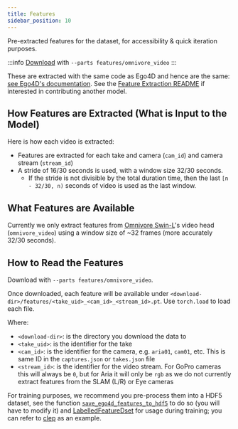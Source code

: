 ```yaml
---
title: Features
sidebar_position: 10
---
```


Pre-extracted features for the dataset, for accessibility & quick iteration purposes.

:::info
[Download](/download/) with `--parts features/omnivore_video`
:::

These are extracted with the same code as Ego4D and hence are the same: [see
Ego4D's documentation](https://ego4d-data.org/docs/data/features/#description).
See the [Feature Extraction
README](https://github.com/facebookresearch/Ego4d/tree/main/ego4d/features#adding-a-model)
if interested in contributing another model.

## How Features are Extracted (What is Input to the Model)

Here is how each video is extracted:
- Features are extracted for each take and camera (`cam_id`) and camera stream
  (`stream_id`)
- A stride of 16/30 seconds is used, with a window size 32/30 seconds. 
    - If the stride is not divisible by the total duration time, then
      the last `[n - 32/30, n)` seconds of video is used as the last window.


## What Features are Available

Currently we only extract features from [Omnivore
Swin-L](https://github.com/facebookresearch/omnivore/tree/main/omnivore#model-zoo)'s
video head (`omnivore_video`) using a window size of ~32 frames (more accurately
32/30 seconds). 

## How to Read the Features

Download with `--parts features/omnivore_video`.

Once downloaded, each feature will be available under
`<download-dir>/features/<take_uid>_<cam_id>_<stream_id>.pt`. Use `torch.load` to load each file. 

Where:
- `<download-dir>`: is the directory you download the data to
- `<take_uid>`: is the identifier for the take
- `<cam_id>`: is the identifier for the camera, e.g. `aria01`, `cam01`, etc. This is
  same ID in the `captures.json` or `takes.json` file
- `<stream_id>`: is the identifier for the video stream. For GoPro cameras this
  will always be `0`, but for Aria it will only be `rgb` as we do not currently
  extract features from the SLAM (L/R) or Eye cameras

For training purposes, we recommend you pre-process them into a HDF5 dataset, see the function [`save_ego4d_features_to_hdf5`](https://github.com/facebookresearch/Ego4d/blob/main/ego4d/research/dataset.py#L47)
to do so (you will have to modify it) and
[LabelledFeatureDset](https://github.com/facebookresearch/Ego4d/blob/main/ego4d/research/dataset.py#L13)
for usage during training; you can refer to
[clep](https://github.com/facebookresearch/Ego4d/tree/main/ego4d/research/clep)
as an example.
